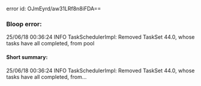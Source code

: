 error id: OJmEyrd/aw31LRf8n8iFDA==
### Bloop error:

25/06/18 00:36:24 INFO TaskSchedulerImpl: Removed TaskSet 44.0, whose tasks have all completed, from pool
#### Short summary: 

25/06/18 00:36:24 INFO TaskSchedulerImpl: Removed TaskSet 44.0, whose tasks have all completed, from...